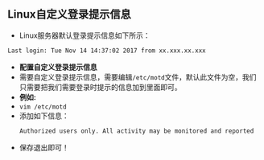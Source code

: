 ## Linux自定义登录提示信息
- Linux服务器默认登录提示信息如下所示：
``` bash
Last login: Tue Nov 14 14:37:02 2017 from xx.xxx.xx.xxx
```
- **配置自定义登录提示信息**
- 需要自定义登录提示信息，需要编辑`/etc/motd`文件，默认此文件为空，我们只需要把我们需要登录时提示的信息加到里面即可。
- **例如:**
- `vim /etc/motd`
- 添加如下信息：
  ``` bash
  Authorized users only. All activity may be monitored and reported
  ```
- 保存退出即可！
